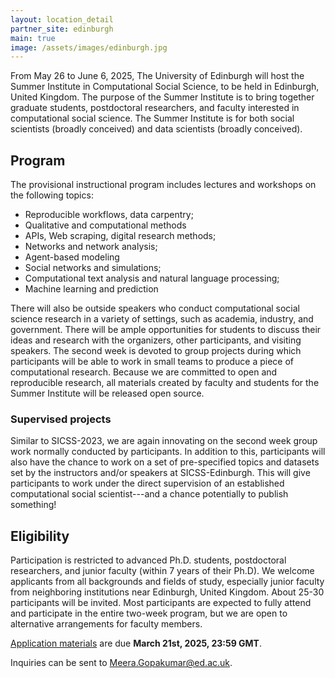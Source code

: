 ```yaml
---
layout: location_detail
partner_site: edinburgh
main: true
image: /assets/images/edinburgh.jpg
---
```


[//]: # (ORGANIZERS: Update the info to match your location. Add a site image to /assets/images/ and update the placeholder URL above to match it. See _data/2025/Edinburgh for yml files that control the header content, location info on general sites page, people lists, and sidebar.)

From May 26 to June 6, 2025, The University of Edinburgh will host the Summer Institute in Computational Social Science, to be held in Edinburgh, United Kingdom. The purpose of the Summer Institute is to bring together graduate students, postdoctoral researchers, and faculty interested in computational social science. The Summer Institute is for both social scientists (broadly conceived) and data scientists (broadly conceived).

## Program 
The provisional instructional program includes lectures and workshops on the following topics:
    
- Reproducible workflows, data carpentry;
- Qualitative and computational methods
- APIs, Web scraping, digital research methods;
- Networks and network analysis;
- Agent-based modeling
- Social networks and simulations;
- Computational text analysis and natural language processing;
- Machine learning and prediction

There will also be outside speakers who conduct computational social science research in a variety of settings, such as academia, industry, and government. There will be ample opportunities for students to discuss their ideas and research with the organizers, other participants, and visiting speakers. The second week is devoted to group projects during which participants will be able to work in small teams to produce a piece of computational research. Because we are committed to open and reproducible research, all materials created by faculty and students for the Summer Institute will be released open source.


### Supervised projects

Similar to SICSS-2023, we are again innovating on the second week group work normally conducted by participants. In addition to this, participants will also have the chance to work on a set of pre-specified topics and datasets set by the instructors and/or speakers at SICSS-Edinburgh. This will give participants to work under the direct supervision of an established computational social scientist---and a chance potentially to publish something!


## Eligibility
Participation is restricted to advanced Ph.D. students, postdoctoral researchers, and junior faculty (within 7 years of their Ph.D). We welcome applicants from all backgrounds and fields of study, especially junior faculty from neighboring institutions near Edinburgh, United Kingdom. About 25-30 participants will be invited. Most participants are expected to fully attend and participate in the entire two-week program, but we are open to alternative arrangements for faculty members. 

[Application materials](https://compsocialscience.github.io/summer-institute/2023/edinburgh/apply) are due **March 21st, 2025, 23:59 GMT**. 

Inquiries can be sent to [Meera.Gopakumar@ed.ac.uk](Meera.Gopakumar@ed.ac.uk).


[//]: # (ORGANIZERS: feel free to add a link to your application materials or your SICSS apply page above.)
